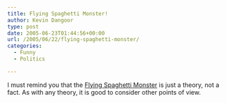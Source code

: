 ```yaml
---
title: Flying Spaghetti Monster!
author: Kevin Dangoor
type: post
date: 2005-06-23T01:44:56+00:00
url: /2005/06/22/flying-spaghetti-monster/
categories:
  - Funny
  - Politics

---
```

I must remind you that the [Flying Spaghetti Monster][1] is just a theory, not a fact. As with any theory, it is good to consider other points of view.

 [1]: http://www.venganza.org/